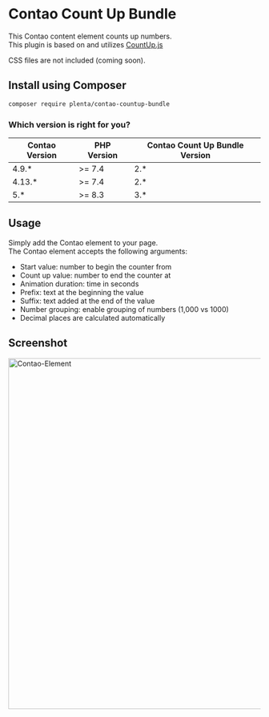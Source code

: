 # Contao Count Up Bundle

This Contao content element counts up numbers.  
This plugin is based on and utilizes [CountUp.js](https://github.com/inorganik/CountUp.js)

CSS files are not included (coming soon).

## Install using Composer

```bash
composer require plenta/contao-countup-bundle
```

### Which version is right for you?

| Contao Version | PHP Version | Contao Count Up Bundle Version |
|----------------|-------------|--------------|
| 4.9.*          | \>= 7.4     | 2.*          |
| 4.13.*         | \>= 7.4     | 2.*          |
| 5.*            | \>= 8.3     | 3.*          |


## Usage
Simply add the Contao element to your page.  
The Contao element accepts the following arguments:

- Start value: number to begin the counter from
- Count up value: number to end the counter at
- Animation duration: time in seconds
- Prefix: text at the beginning the value
- Suffix: text added at the end of the value
- Number grouping: enable grouping of numbers (1,000 vs 1000)
- Decimal places are calculated automatically


## Screenshot
<img src="https://github.com/plenta/contao-countup-bundle/blob/master/docs/img/contao-element.png?raw=true" width="700" alt="Contao-Element">
